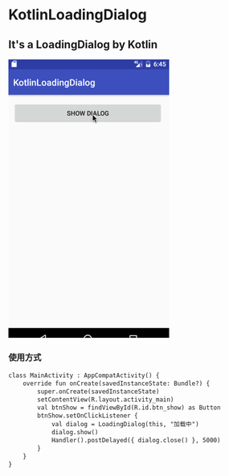 # KotlinLoadingDialog
## It's a LoadingDialog by Kotlin

![gif](https://github.com/guangzq/KotlinLoadingDialog/blob/master/app/src/main/java/com/zqg/kotlin/loading.gif)

### 使用方式
```
class MainActivity : AppCompatActivity() {
    override fun onCreate(savedInstanceState: Bundle?) {
        super.onCreate(savedInstanceState)
        setContentView(R.layout.activity_main)
        val btnShow = findViewById(R.id.btn_show) as Button
        btnShow.setOnClickListener {
            val dialog = LoadingDialog(this, "加载中")
            dialog.show()
            Handler().postDelayed({ dialog.close() }, 5000)
        }
    }
}
```
